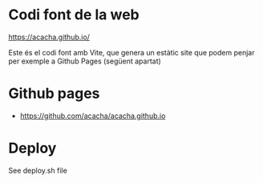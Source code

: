 # Codi font de la web

https://acacha.github.io/

Este és el codi font amb Vite, que genera un estàtic site que podem penjar per exemple a Github Pages (següent apartat)

# Github pages 

- https://github.com/acacha/acacha.github.io

# Deploy

See deploy.sh file
